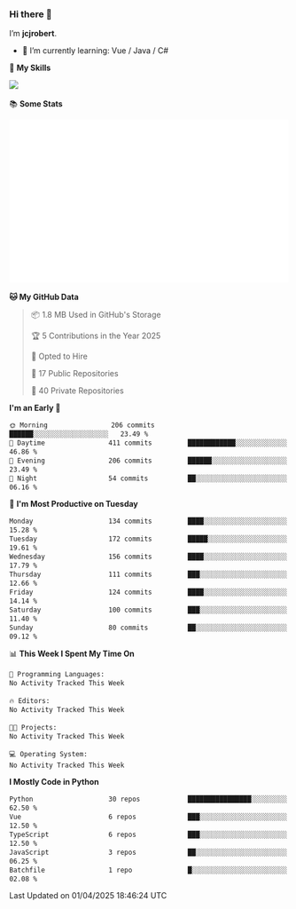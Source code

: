 ### Hi there 👋

I’m **jcjrobert**.

- 🌱 I’m currently learning: Vue / Java / C#

🌟 **My Skills**

![](https://img.shields.io/badge/-Python-3e74a2?style=flat-square&logo=Python&logoColor=fff)

📚 **Some Stats**

![](https://github.com/jcjrobert/github-stats/blob/master/generated/overview.svg)

<!--START_SECTION:waka-->
**🐱 My GitHub Data** 

> 📦 1.8 MB Used in GitHub's Storage 
 > 
> 🏆 5 Contributions in the Year 2025
 > 
> 💼 Opted to Hire
 > 
> 📜 17 Public Repositories 
 > 
> 🔑 40 Private Repositories 
 > 
**I'm an Early 🐤** 

```text
🌞 Morning                206 commits         ██████░░░░░░░░░░░░░░░░░░░   23.49 % 
🌆 Daytime                411 commits         ████████████░░░░░░░░░░░░░   46.86 % 
🌃 Evening                206 commits         ██████░░░░░░░░░░░░░░░░░░░   23.49 % 
🌙 Night                  54 commits          ██░░░░░░░░░░░░░░░░░░░░░░░   06.16 % 
```
📅 **I'm Most Productive on Tuesday** 

```text
Monday                   134 commits         ████░░░░░░░░░░░░░░░░░░░░░   15.28 % 
Tuesday                  172 commits         █████░░░░░░░░░░░░░░░░░░░░   19.61 % 
Wednesday                156 commits         ████░░░░░░░░░░░░░░░░░░░░░   17.79 % 
Thursday                 111 commits         ███░░░░░░░░░░░░░░░░░░░░░░   12.66 % 
Friday                   124 commits         ████░░░░░░░░░░░░░░░░░░░░░   14.14 % 
Saturday                 100 commits         ███░░░░░░░░░░░░░░░░░░░░░░   11.40 % 
Sunday                   80 commits          ██░░░░░░░░░░░░░░░░░░░░░░░   09.12 % 
```


📊 **This Week I Spent My Time On** 

```text
💬 Programming Languages: 
No Activity Tracked This Week

🔥 Editors: 
No Activity Tracked This Week

🐱‍💻 Projects: 
No Activity Tracked This Week

💻 Operating System: 
No Activity Tracked This Week
```

**I Mostly Code in Python** 

```text
Python                   30 repos            ████████████████░░░░░░░░░   62.50 % 
Vue                      6 repos             ███░░░░░░░░░░░░░░░░░░░░░░   12.50 % 
TypeScript               6 repos             ███░░░░░░░░░░░░░░░░░░░░░░   12.50 % 
JavaScript               3 repos             ██░░░░░░░░░░░░░░░░░░░░░░░   06.25 % 
Batchfile                1 repo              █░░░░░░░░░░░░░░░░░░░░░░░░   02.08 % 
```




 Last Updated on 01/04/2025 18:46:24 UTC
<!--END_SECTION:waka-->
